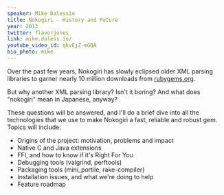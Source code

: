 ```yaml
---
speaker: Mike Dalessio
title: Nokogiri - History and Future
year: 2013
twitter: flavorjones
link: mike.daless.io/
youtube_video_id: qkvEjZ-mGQA
bio_photo: mike
---
```


Over the past few years, Nokogiri has slowly eclipsed older XML parsing libraries to garner nearly 10 million downloads from [rubygems.org](http://rubygems.org).

But why another XML parsing library? Isn't it boring? And what does "nokogiri" mean in Japanese, anyway?

These questions will be answered, and I'll do a brief dive into all the technologies that we use to make Nokogiri a fast, reliable and robust gem. Topics will include:

* Origins of the project: motivation, problems and impact
* Native C and Java extensions
* FFI, and how to know if it's Right For You
* Debugging tools (valgrind, perftools)
* Packaging tools (mini_portile, rake-compiler)
* Installation issues, and what we're doing to help
* Feature roadmap
